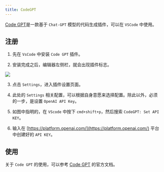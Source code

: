 ```yaml
---
title: CodeGPT
---
```


[Code GPT](https://marketplace.visualstudio.com/items?itemName=DanielSanMedium.dscodegpt)是一款基于 `Chat-GPT` 模型的代码生成插件，可以在 `VSCode` 中使用。

## 注册

1. 先在 `VsCode` 中安装 `Code GPT` 插件。

2. 安装完成之后，编辑器左侧栏，就会出现插件标志。

![](https://raw.githubusercontent.com/oneyoung19/vuepress-blog-img/Not-Count-Contribution/img/20230405145535.png)

3. 点击 `Settings`，进入插件设置页面。

4. 此处的 `Settings` 相关配置，可以根据自身意愿来选择配置。除此以外，必须的一步，是设置 `OpenAI API Key`。

5. 如图中指明的，在 `VScode` 中按下 `cmd+shift+p`，然后搜索 `CodeGPT: Set API KEY`。

6. 输入在 [https://platform.openai.com/](https://platform.openai.com/) 平台中创建好的 `API KEY`。

## 使用

关于 `Code GPT` 的使用，可以参考 [Code GPT](https://www.codegpt.co/docs/category/features) 的官方文档。
